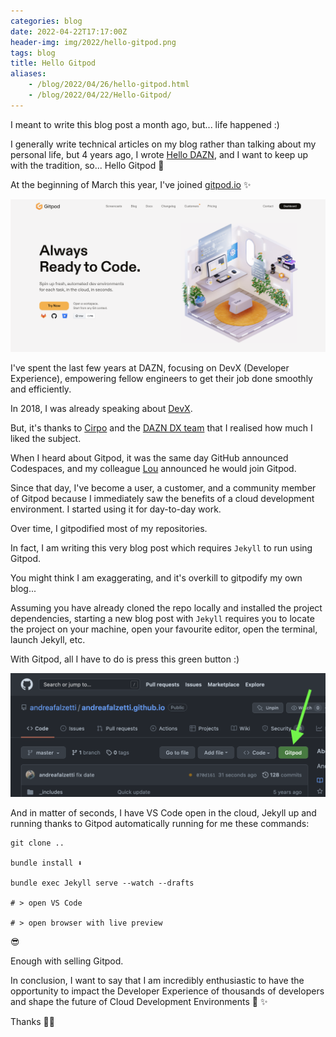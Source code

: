 ```yaml
---
categories: blog
date: 2022-04-22T17:17:00Z
header-img: img/2022/hello-gitpod.png
tags: blog
title: Hello Gitpod
aliases:
    - /blog/2022/04/26/hello-gitpod.html
    - /blog/2022/04/22/Hello-Gitpod/
---
```


I meant to write this blog post a month ago, but... life happened :)

I generally write technical articles on my blog rather than talking about my personal life, but 4 years ago, I wrote [Hello DAZN](https://andreafalzetti.github.io/blog/2017/11/01/hello-dazn.html), and I want to keep up with the tradition, so... Hello Gitpod 🧡

At the beginning of March this year, I've joined [gitpod.io](https://gitpod.io) ✨

![gitpod](/img/2022/gitpod.png)

I've spent the last few years at DAZN, focusing on DevX (Developer Experience), empowering fellow engineers to get their job done smoothly and efficiently.

In 2018, I was already speaking about [DevX](https://andreafalzetti.github.io/blog/2018/10/25/10-tools-to-boost-your-developer-experience.html).

But, it's thanks to [Cirpo](https://uk.linkedin.com/in/cirpo) and the [DAZN DX team](https://medium.com/dazn-tech/developer-experience-dx-at-dazn-e6de9a0208d2) that I realised how much I liked the subject.

When I heard about Gitpod, it was the same day GitHub announced Codespaces, and my colleague [Lou](https://uk.linkedin.com/in/loujaybee) announced he would join Gitpod.

Since that day, I've become a user, a customer, and a community member of Gitpod because I immediately saw the benefits of a cloud development environment. I started using it for day-to-day work.

Over time, I gitpodified most of my repositories.

In fact, I am writing this very blog post which requires `Jekyll` to run using Gitpod.

You might think I am exaggerating, and it's overkill to gitpodify my own blog...

Assuming you have already cloned the repo locally and installed the project dependencies, starting a new blog post with `Jekyll` requires you to locate the project on your machine, open your favourite editor, open the terminal, launch Jekyll, etc. 

With Gitpod, all I have to do is press this green button :)

![gitpod-btn](/img/2022/blog-gitpod-btn.png)

And in matter of seconds, I have VS Code open in the cloud, Jekyll up and running thanks to Gitpod automatically running for me these commands:

```shell
git clone ..

bundle install ⬇️

bundle exec Jekyll serve --watch --drafts

# > open VS Code

# > open browser with live preview
```

😎

Enough with selling Gitpod.

In conclusion, I want to say that I am incredibly enthusiastic to have the opportunity to impact the Developer Experience of thousands of developers and shape the future of Cloud Development Environments 🧡 ✨

Thanks 🙏👋
